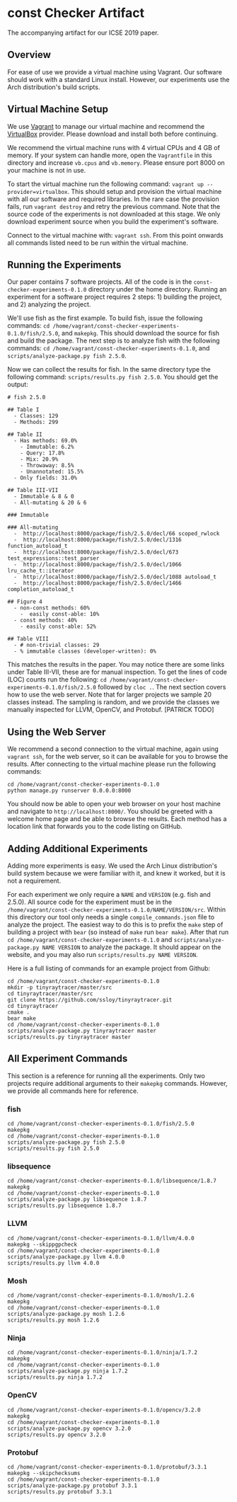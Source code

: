 # const Checker Artifact

The accompanying artifact for our ICSE 2019 paper.

## Overview

For ease of use we provide a virtual machine using Vagrant. Our software should
work with a standard Linux install. However, our experiments use the Arch distribution's
build scripts.

## Virtual Machine Setup

We use [Vagrant](https://www.vagrantup.com/) to manage our virtual machine and
recommend the [VirtualBox](https://www.virtualbox.org/) provider. Please
download and install both before continuing.

We recommend the virtual machine runs with 4 virtual CPUs and 4 GB of memory. If
your system can handle more, open the `Vagrantfile` in this directory and
increase `vb.cpus` and `vb.memory`. Please ensure port 8000 on your machine is
not in use.

To start the virtual machine run the following command:
`vagrant up --provider=virtualbox`. This should setup and provision the virtual
machine with all our software and required libraries. In the rare case the
provision fails, run `vagrant destroy` and retry the previous command. Note that
the source code of the experiments is not downloaded at this stage. We only
download experiment source when you build the experiment's software.

Connect to the virtual machine with: `vagrant ssh`. From this point onwards all
commands listed need to be run within the virtual machine.

## Running the Experiments

Our paper contains 7 software projects. All of the code is in the
`const-checker-experiments-0.1.0` directory under the home directory. Running
an experiment for a software project requires 2 steps: 1) building the project,
and 2) analyzing the project.

We'll use fish as the first example. To build fish, issue the following commands:
`cd /home/vagrant/const-checker-experiments-0.1.0/fish/2.5.0`, and `makepkg`.
This should download the source for fish and build the package. The next step is
to analyze fish with the following commands:
`cd /home/vagrant/const-checker-experiments-0.1.0`, and
`scripts/analyze-package.py fish 2.5.0`.

Now we can collect the results for fish. In the same directory type the
following command: `scripts/results.py fish 2.5.0`. You should get the
output:

    # fish 2.5.0

    ## Table I
      - Classes: 129
      - Methods: 299

    ## Table II
      - Has methods: 69.0%
        - Immutable: 6.2%
        - Query: 17.8%
        - Mix: 20.9%
        - Throwaway: 8.5%
        - Unannotated: 15.5%
      - Only fields: 31.0%

    ## Table III-VII
      - Immutable & 8 & 0
      - All-mutating & 20 & 6

    ### Immutable

    ### All-mutating
      -  http://localhost:8000/package/fish/2.5.0/decl/66 scoped_rwlock
      -  http://localhost:8000/package/fish/2.5.0/decl/1316 function_autoload_t
      -  http://localhost:8000/package/fish/2.5.0/decl/673 test_expressions::test_parser
      -  http://localhost:8000/package/fish/2.5.0/decl/1066 lru_cache_t::iterator
      -  http://localhost:8000/package/fish/2.5.0/decl/1088 autoload_t
      -  http://localhost:8000/package/fish/2.5.0/decl/1466 completion_autoload_t

    ## Figure 4
      - non-const methods: 60%
        -  easily const-able: 10%
      - const methods: 40%
        - easily const-able: 52%

    ## Table VIII
      - # non-trivial classes: 29
      - % immutable classes (developer-written): 0%

This matches the results in the paper. You may notice there are some links under
Table III-VII, these are for manual inspection. To get the lines of code (LOC)
counts run the following:
`cd /home/vagrant/const-checker-experiments-0.1.0/fish/2.5.0` followed by
`cloc .`. The next section covers how to use the web server. Note that for
larger projects we sample 20 classes instead. The sampling is random, and
we provide the classes we manually inspected for LLVM, OpenCV, and Protobuf.
[PATRICK TODO]

## Using the Web Server

We recommend a second connection to the virtual machine, again using `vagrant ssh`,
for the web server, so it can be available for you to browse the results. After
connecting to the virtual machine please run the following commands:

    cd /home/vagrant/const-checker-experiments-0.1.0
    python manage.py runserver 0.0.0.0:8000

You should now be able to open your web browser on your host machine and
navigate to `http://localhost:8000/`. You should be greeted with a welcome home
page and be able to browse the results. Each method has a location link that
forwards you to the code listing on GitHub.

## Adding Additional Experiments

Adding more experiments is easy. We used the Arch Linux distribution's build system
because we were familiar with it, and knew it worked, but it is not a
requirement.

For each experiment we only require a `NAME` and `VERSION` (e.g. fish and
2.5.0). All source code for the experiment must be in the
`/home/vagrant/const-checker-experiments-0.1.0/NAME/VERSION/src`. Within this
directory our tool only needs a single `compile_commands.json` file to analyze
the project. The easiest way to do this is to prefix the `make` step of building
a project with `bear` (so instead of `make` run `bear make`). After that run
`cd /home/vagrant/const-checker-experiments-0.1.0` and
`scripts/analyze-package.py NAME VERSION` to analyze the package. It should
appear on the website, and you may also run `scripts/results.py NAME VERSION`.

Here is a full listing of commands for an example project from Github:

    cd /home/vagrant/const-checker-experiments-0.1.0
    mkdir -p tinyraytracer/master/src
    cd tinyraytracer/master/src
    git clone https://github.com/ssloy/tinyraytracer.git
    cd tinyraytracer
    cmake .
    bear make
    cd /home/vagrant/const-checker-experiments-0.1.0
    scripts/analyze-package.py tinyraytracer master
    scripts/results.py tinyraytracer master

## All Experiment Commands

This section is a reference for running all the experiments. Only two projects
require additional arguments to their `makepkg` commands. However, we provide
all commands here for reference.

### fish

    cd /home/vagrant/const-checker-experiments-0.1.0/fish/2.5.0
    makepkg
    cd /home/vagrant/const-checker-experiments-0.1.0
    scripts/analyze-package.py fish 2.5.0
    scripts/results.py fish 2.5.0

### libsequence

    cd /home/vagrant/const-checker-experiments-0.1.0/libsequence/1.8.7
    makepkg
    cd /home/vagrant/const-checker-experiments-0.1.0
    scripts/analyze-package.py libsequence 1.8.7
    scripts/results.py libsequence 1.8.7

### LLVM

    cd /home/vagrant/const-checker-experiments-0.1.0/llvm/4.0.0
    makepkg --skippgpcheck
    cd /home/vagrant/const-checker-experiments-0.1.0
    scripts/analyze-package.py llvm 4.0.0
    scripts/results.py llvm 4.0.0

### Mosh

    cd /home/vagrant/const-checker-experiments-0.1.0/mosh/1.2.6
    makepkg
    cd /home/vagrant/const-checker-experiments-0.1.0
    scripts/analyze-package.py mosh 1.2.6
    scripts/results.py mosh 1.2.6

### Ninja

    cd /home/vagrant/const-checker-experiments-0.1.0/ninja/1.7.2
    makepkg
    cd /home/vagrant/const-checker-experiments-0.1.0
    scripts/analyze-package.py ninja 1.7.2
    scripts/results.py ninja 1.7.2

### OpenCV

    cd /home/vagrant/const-checker-experiments-0.1.0/opencv/3.2.0
    makepkg
    cd /home/vagrant/const-checker-experiments-0.1.0
    scripts/analyze-package.py opencv 3.2.0
    scripts/results.py opencv 3.2.0

### Protobuf

    cd /home/vagrant/const-checker-experiments-0.1.0/protobuf/3.3.1
    makepkg --skipchecksums
    cd /home/vagrant/const-checker-experiments-0.1.0
    scripts/analyze-package.py protobuf 3.3.1
    scripts/results.py protobuf 3.3.1
